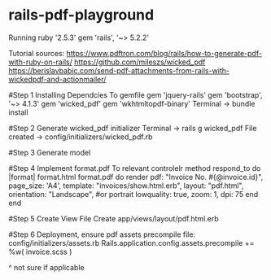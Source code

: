 # rails-pdf-playground

Running
    ruby '2.5.3'
    gem 'rails', '~> 5.2.2'

Tutorial sources: 
https://www.pdftron.com/blog/rails/how-to-generate-pdf-with-ruby-on-rails/
https://github.com/mileszs/wicked_pdf
https://berislavbabic.com/send-pdf-attachments-from-rails-with-wickedpdf-and-actionmailer/

#Step 1 Installing Dependcies
To gemfile
    gem 'jquery-rails'
    gem 'bootstrap', '~> 4.1.3'
    gem 'wicked_pdf'
    gem 'wkhtmltopdf-binary'
Terminal -> bundle install

#Step 2 Generate wicked_pdf initializer
Terminal -> rails g wicked_pdf
File created -> config/initializers/wicked_pdf.rb

#Step 3 Generate model

#Step 4 Implement format.pdf
To relevant controlelr method
    respond_to do |format|
        format.html
        format.pdf do
            render pdf: "Invoice No. #{@invoice.id}",
            page_size: 'A4',
            template: "invoices/show.html.erb",
            layout: "pdf.html",
            orientation: "Landscape", #or portrait
            lowquality: true,
            zoom: 1,
            dpi: 75
        end
    end

#Step 5 Create View File
Create app/views/layout/pdf.html.erb

#Step 6 Deployment, ensure pdf assets precompile
file: config/initializers/assets.rb
    Rails.application.config.assets.precompile += %w( invoice.scss )

^ not sure if applicable
